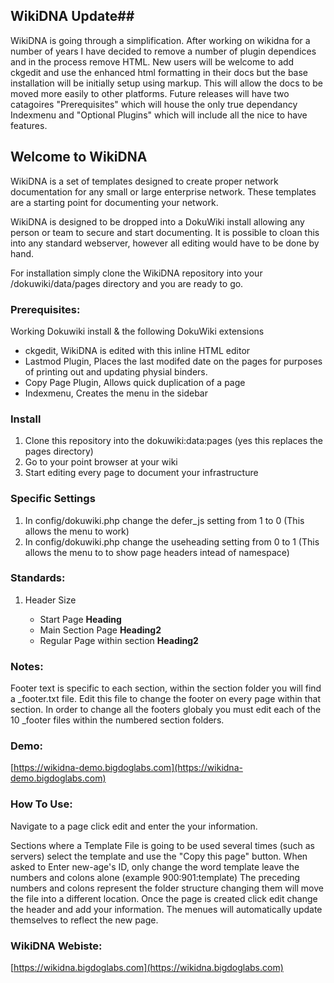 ## WikiDNA Update##

WikiDNA is going through a simplification.  After working on wikidna for a number of years I have decided to remove a number of plugin dependices and in the process remove HTML.  New users will be welcome to add ckgedit and use the enhanced html formatting in their docs but the base installation will be initially setup using markup.  This will allow the docs to be moved more easily to other platforms.  Future releases will have two catagoires "Prerequisites" which will house the only true dependancy Indexmenu and "Optional Plugins" which will include all the nice to have features.

## Welcome to WikiDNA

WikiDNA is a set of templates designed to create proper network documentation for any small or large enterprise network.  These templates are a starting point for documenting your network.  

WikiDNA is designed to be dropped into a DokuWiki install allowing any person or team to secure and start documenting.  It is possible to cloan this into any standard webserver, however all editing would have to be done by hand.

For installation simply clone the WikiDNA repository into your /dokuwiki/data/pages directory and you are ready to go.

### Prerequisites:
Working Dokuwiki install & the following DokuWiki extensions
  - ckgedit, WikiDNA is edited with this inline HTML editor
  - Lastmod Plugin, Places the last modifed date on the pages for purposes of printing out and updating physial binders.
  - Copy Page Plugin, Allows quick duplication of a page
  - Indexmenu, Creates the menu in the sidebar

### Install
1. Clone this repository into the dokuwiki:data:pages (yes this replaces the pages directory)
2. Go to your point browser at your wiki
3. Start editing every page to document your infrastructure

### Specific Settings
1.  In config/dokuwiki.php change the defer_js setting from 1 to 0 (This allows the menu to work)
2.  In config/dokuwiki.php change the useheading setting from 0 to 1 (This allows the menu to to show page headers intead of namespace)

### Standards:
1. Header Size
	
	- Start Page **Heading**	
	- Main Section Page **Heading2**	
	- Regular Page within section **Heading2**
  
### Notes:
Footer text is specific to each section, within the section folder you will find a _footer.txt file.  Edit this file to change the footer on every page within that section.  In order to change all the footers globaly you must edit each of the 10 _footer files within the numbered section folders.

### Demo:
[https://wikidna-demo.bigdoglabs.com](https://wikidna-demo.bigdoglabs.com)

### How To Use:
Navigate to a page click edit and enter the your information.

Sections where a Template File is going to be used several times (such as servers) select the template and use the "Copy this page" button.  When asked to Enter new-age's ID, only change the word template leave the numbers and colons alone (example 900:901:template) The preceding numbers and colons represent the folder structure changing them will move the file into a different location.  Once the page is created click edit change the header and add your information.  The menues will automatically update themselves to reflect the new page.

### WikiDNA Webiste:
[https://wikidna.bigdoglabs.com](https://wikidna.bigdoglabs.com)